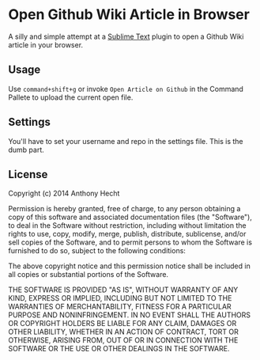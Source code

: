 # Open Github Wiki Article in Browser

A silly and simple attempt at a [Sublime Text](http://www.sublimetext.com/3) plugin to open a Github Wiki article in your browser.

## Usage

Use `command+shift+g` or invoke `Open Article on Github` in the Command Pallete to upload the current open file. 

## Settings

You'll have to set your username and repo in the settings file. This is the dumb part.


## License

  Copyright (c) 2014 Anthony Hecht

  Permission is hereby granted, free of charge, to any person obtaining a copy
  of this software and associated documentation files (the "Software"), to deal
  in the Software without restriction, including without limitation the rights
  to use, copy, modify, merge, publish, distribute, sublicense, and/or sell
  copies of the Software, and to permit persons to whom the Software is
  furnished to do so, subject to the following conditions:

  The above copyright notice and this permission notice shall be included in
  all copies or substantial portions of the Software.

  THE SOFTWARE IS PROVIDED "AS IS", WITHOUT WARRANTY OF ANY KIND, EXPRESS OR
  IMPLIED, INCLUDING BUT NOT LIMITED TO THE WARRANTIES OF MERCHANTABILITY,
  FITNESS FOR A PARTICULAR PURPOSE AND NONINFRINGEMENT. IN NO EVENT SHALL THE
  AUTHORS OR COPYRIGHT HOLDERS BE LIABLE FOR ANY CLAIM, DAMAGES OR OTHER
  LIABILITY, WHETHER IN AN ACTION OF CONTRACT, TORT OR OTHERWISE, ARISING FROM,
  OUT OF OR IN CONNECTION WITH THE SOFTWARE OR THE USE OR OTHER DEALINGS IN
  THE SOFTWARE.
